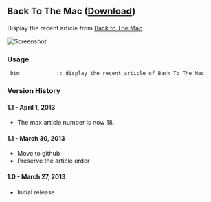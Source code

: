 ## Back To The Mac ([Download](https://raw.github.com/jmjeong/alfred-extension/master/backtothemac/BackToTheMac.alfredworkflow))

Display the recent article from [Back to The Mac](http://macnews.tistory.com)

![Screenshot](https://raw.github.com/jmjeong/alfred-extension/master/backtothemac/screenshot.png)

###  Usage

```
 btm            :: display the recent article of Back To The Mac
```

### Version History 

#### 1.1 - April 1, 2013

- The max article number is now 18.

#### 1.1 - March 30, 2013

- Move to github 
- Preserve the article order

#### 1.0 - March 27, 2013

- Initial release

